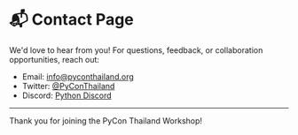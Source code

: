 # 📬 Contact Page

We'd love to hear from you! For questions, feedback, or collaboration opportunities, reach out:

- Email: info@pyconthailand.org
- Twitter: [@PyConThailand](https://twitter.com/PyConThailand)
- Discord: [Python Discord](https://pythondiscord.com/)

---

Thank you for joining the PyCon Thailand Workshop!